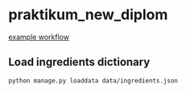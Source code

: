 # praktikum_new_diplom
[example workflow](https://github.com/InaraShalfei/foodgram-project-react/actions/workflows/main.yml/badge.svg)

## Load ingredients dictionary

```bash
python manage.py loaddata data/ingredients.json
```